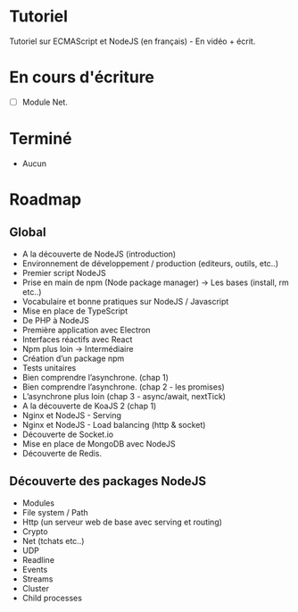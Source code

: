 # Tutoriel
Tutoriel sur ECMAScript et NodeJS (en français) - En vidéo + écrit.

# En cours d'écriture

- [ ] Module Net.

# Terminé 

- Aucun

# Roadmap 

## Global  
- A la découverte de NodeJS (introduction)
- Environnement de développement / production (editeurs, outils, etc..)
- Premier script NodeJS
- Prise en main de npm (Node package manager) -> Les bases (install, rm etc..)
- Vocabulaire et bonne pratiques sur NodeJS / Javascript
- Mise en place de TypeScript
- De PHP à NodeJS
- Première application avec Electron
- Interfaces réactifs avec React
- Npm plus loin -> Intermédiaire
- Création d’un package npm
- Tests unitaires
- Bien comprendre l’asynchrone. (chap 1)
- Bien comprendre l’asynchrone. (chap 2 - les promises)
- L’asynchrone plus loin (chap 3 - async/await, nextTick)
- A la découverte de KoaJS 2 (chap 1)
- Nginx et NodeJS - Serving
- Nginx et NodeJS - Load balancing (http & socket)
- Découverte de Socket.io
- Mise en place de MongoDB avec NodeJS
- Découverte de Redis.
 
## Découverte des packages NodeJS
- Modules
- File system / Path 
- Http (un serveur web de base avec serving et routing)
- Crypto
- Net (tchats etc..) 
- UDP
- Readline
- Events
- Streams
- Cluster
- Child processes